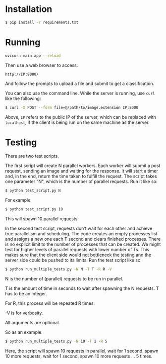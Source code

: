 # Installation

```bash
$ pip install -r requirements.txt
```

# Running

```bash
uvicorn main:app --reload
```

Then use a web browser to access:

```
http://IP:8000/
```

And follow the prompts to upload a file and submit to get a classification.


You can also use the command line. While the server is running, use `curl` like the following:

```bash
$ curl -X POST --form file=@/path/to/image.extension IP:8000
```
Above, `IP` refers to the public IP of the server, which can be replaced with `localhost`, if the client is being run on the same machine as the server. 


# Testing

There are two test scripts.

The first script will create N parallel workers. Each worker will submit a post request, sending an image and waiting for the response. It will start a timer and, in the end, return the time taken to fulfill the request. The script takes one parameter "N", which is the number of parallel requests. Run it like so:

```bash
$ python test_script.py N
```

For example:

```bash
$ python test_script.py 10
```

This will spawn 10 parallel requests.


In the second test script, requests don’t wait for each other and achieve true parallelism and scheduling. The code creates an empty processes list and assigns a new one each T second and clears finished processes. There is no explicit limit to the number of processes that can be created. We might test for higher levels of parallel requests with lower number of Ts. This makes sure that the client side would not bottleneck the testing and the server side could be pushed to its limits. Run the test script like so:

```bash
$ python run_multiple_tests.py -N N -T T -R R -V 
```

N is the number of (parallel) requests to be run in parallel.

T is the amount of time in seconds to wait after spawning the N requests. T has to be an integer.

For R, this process will be repeated R times.

-V is for verbosity.

All arguments are optional.

So as an example:

```bash
$ python run_multiple_tests.py -N 10 -T 1 -R 5
```

Here, the script will spawn 10 requests in parallel, wait for 1 second, spawn 10 more requests, wait for 1 second, spawn 10 more requests ... 5 times.
